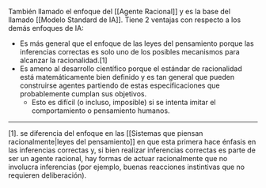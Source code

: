 También llamado el enfoque del [[Agente Racional]] y es la base del llamado [[Modelo Standard de IA]]. Tiene 2 ventajas con respecto a los demás enfoques de IA:
- Es más general que el enfoque de las leyes del pensamiento porque las inferencias correctas es solo uno de los posibles mecanismos para alcanzar la racionalidad.[1]
- Es ameno al desarrollo científico porque el estándar de racionalidad está matemáticamente bien definido y es tan general que pueden construirse agentes partiendo de estas especificaciones que probablemente cumplan sus objetivos.
	- Esto es difícil (o incluso, imposible) si se intenta imitar el comportamiento o pensamiento humanos.
***
[1]. se diferencia del enfoque en las [[Sistemas que piensan racionalmente|leyes del pensamiento]] en que esta primera hace énfasis en las inferencias correctas y, si bien realizar inferencias correctas es parte de ser un agente racional, hay formas de actuar racionalmente que no involucra inferencias (por ejemplo, buenas reacciones instintivas que no requieren deliberación).
